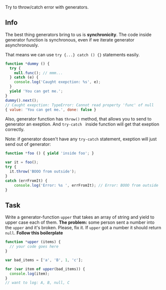 Try to throw/catch error with generators.

## Info
The best thing generators bring to us is **synchronicity**. The code inside
generator function is synchronous, even if we iterate generator asynchronously.

That means we can use `try {...} catch () {}` statements easily.

```js
function *dummy () {
  try {
    null.func(); // mmm...
  } catch (e) {
    console.log('Caught exepction: %s', e);
  }
  yield 'You can get me.';
}
dummy().next();
// Caught exepction: TypeError: Cannot read property 'func' of null
{ value: 'You can get me.', done: false }
```

Also, generator function has `throw()` method, that allows you to send to generator
an exeption. And `try-catch ` inside function will get that exeption correctly. 

Note: if generator dosen't have any `try-catch` statement, exeption
will just send out of generator:

```js
function *foo () { yield 'inside foo'; }

var it = foo();
try {
  it.throw('BOOO from outside');
}
catch (errFromIt) {
    console.log('Error: %s ', errFromIt); // Error: BOOO from outside
}
```

## Task
Write a generator-function `upper` that takes an array of string and
yield to upper case each of them.
**The problem:** some person sent a number into the `upper` and it's broken.
Please, fix it. If `upper` got a number it should return `null`.
**Follow this boilerplate**
```js
function *upper (items) {
  // your code goes here
}

var bad_items = ['a', 'B', 1, 'c'];

for (var item of upper(bad_items)) {
  console.log(item);
}
// want to log: A, B, null, C
```
